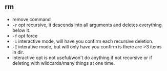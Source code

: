 ## rm 
- remove command
- `-r` opt recursive, it descends into all arguments and deletes everything below it. 
- `-f` opt force
- `-i` interactive mode, will have you confirm each recursive deletion.
- `-I` interative mode, but will only have you confirm is there are >3 items in dir.
- interactive opt is not useful/won't do anything if not recursive or if deleting with wildcards/many things at one time. 
